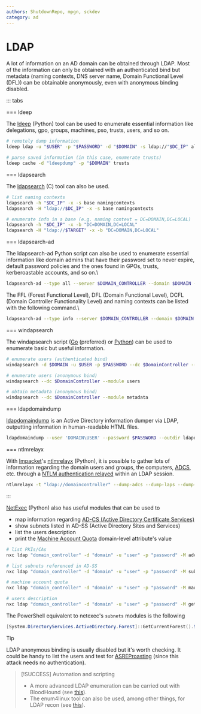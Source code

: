 ```yaml
---
authors: ShutdownRepo, mpgn, sckdev
category: ad
---
```


# LDAP

A lot of information on an AD domain can be obtained through LDAP. Most of the information can only be obtained with an authenticated bind but metadata (naming contexts, DNS server name, Domain Functional Level (DFL)) can be obtainable anonymously, even with anonymous binding disabled.

::: tabs

=== ldeep

The [ldeep](https://github.com/franc-pentest/ldeep) (Python) tool can be used to enumerate essential information like delegations, gpo, groups, machines, pso, trusts, users, and so on.

```bash
# remotely dump information 
ldeep ldap -u "$USER" -p "$PASSWORD" -d "$DOMAIN" -s ldap://"$DC_IP" all "ldeepdump/$DOMAIN"

# parse saved information (in this case, enumerate trusts)
ldeep cache -d "ldeepdump" -p "$DOMAIN" trusts
```


=== ldapsearch

The [ldapsearch](https://git.openldap.org/openldap/openldap) (C) tool can also be used.

```bash
# list naming contexts
ldapsearch -h "$DC_IP" -x -s base namingcontexts
ldapsearch -H "ldap://$DC_IP" -x -s base namingcontexts

# enumerate info in a base (e.g. naming context = DC=DOMAIN,DC=LOCAL)
ldapsearch -h "$DC_IP" -x -b "DC=DOMAIN,DC=LOCAL"
ldapsearch -H "ldap://$TARGET" -x -b "DC=DOMAIN,DC=LOCAL"
```


=== ldapsearch-ad

The ldapsearch-ad Python script can also be used to enumerate essential information like domain admins that have their password set to never expire, default password policies and the ones found in GPOs, trusts, kerberoastable accounts, and so on.\

```bash
ldapsearch-ad --type all --server $DOMAIN_CONTROLLER --domain $DOMAIN --username $USER --password $PASSWORD\
```

The FFL (Forest Functional Level), DFL (Domain Functional Level), DCFL (Domain Controller Functionality Level) and naming contexts can be listed with the following command.\

```bash
ldapsearch-ad --type info --server $DOMAIN_CONTROLLER --domain $DOMAIN --username $USER --password $PASSWORD
```


=== windapsearch

The windapsearch script ([Go](https://github.com/ropnop/go-windapsearch) (preferred) or [Python](https://github.com/ropnop/windapsearch)) can be used to enumerate basic but useful information.

```bash
# enumerate users (authenticated bind)
windapsearch -d $DOMAIN -u $USER -p $PASSWORD --dc $DomainController --module users

# enumerate users (anonymous bind)
windapsearch --dc $DomainController --module users

# obtain metadata (anonymous bind)
windapsearch --dc $DomainController --module metadata
```


=== ldapdomaindump

[ldapdomaindump](https://github.com/dirkjanm/ldapdomaindump) is an Active Directory information dumper via LDAP, outputting information in human-readable HTML files.

```bash
ldapdomaindump --user 'DOMAIN\USER' --password $PASSWORD --outdir ldapdomaindump $DOMAIN_CONTROLLER
```


=== ntlmrelayx

With [Impacket](https://github.com/SecureAuthCorp/impacket)'s [ntlmrelayx](https://github.com/SecureAuthCorp/impacket/blob/master/examples/ntlmrelayx.py) (Python), it is possible to gather lots of information regarding the domain users and groups, the computers, [ADCS](../movement/adcs/), etc. through a [NTLM authentication relayed](../movement/ntlm/relay.md) within an LDAP session.

```bash
ntlmrelayx -t "ldap://domaincontroller" --dump-adcs --dump-laps --dump-gmsa
```

:::


[NetExec](https://github.com/Pennyw0rth/NetExec) (Python) also has useful modules that can be used to

* map information regarding [AD-CS (Active Directory Certificate Services)](../movement/adcs/)
* show subnets listed in AD-SS (Active Directory Sites and Services)
* list the users description
* print the [Machine Account Quota](../movement/builtins/machineaccountquota.md) domain-level attribute's value

```bash
# list PKIs/CAs
nxc ldap "domain_controller" -d "domain" -u "user" -p "password" -M adcs

# list subnets referenced in AD-SS
nxc ldap "domain_controller" -d "domain" -u "user" -p "password" -M subnets

# machine account quota
nxc ldap "domain_controller" -d "domain" -u "user" -p "password" -M maq

# users description
nxc ldap "domain_controller" -d "domain" -u "user" -p "password" -M get-desc-users
```

The PowerShell equivalent to netexec's `subnets` modules is the following

```powershell
[System.DirectoryServices.ActiveDirectory.Forest]::GetCurrentForest().Sites.Subnets
```

> [!TIP]
> LDAP anonymous binding is usually disabled but it's worth checking. It could be handy to list the users and test for [ASREProasting](../movement/kerberos/asreproast.md) (since this attack needs no authentication).

> [!SUCCESS]
> Automation and scripting
> 
> * A more advanced LDAP enumeration can be carried out with BloodHound (see [this](bloodhound/index)).
> * The enum4linux tool can also be used, among other things, for LDAP recon (see [this](enum4linux.md)).